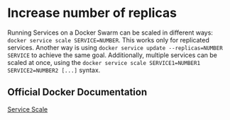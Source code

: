 # Increase number of replicas

Running Services on a Docker Swarm can be scaled in different ways: `docker service scale SERVICE=NUMBER`. This works only for replicated services. Another way is using `docker service update --replicas=NUMBER SERVICE` to achieve the same goal. Additionally, multiple services can be scaled at once, using the `docker service scale SERVICE1=NUMBER1 SERVICE2=NUMBER2 [...]` syntax.

## Official Docker Documentation
[Service Scale](https://docs.docker.com/engine/reference/commandline/service_scale/#examples)
